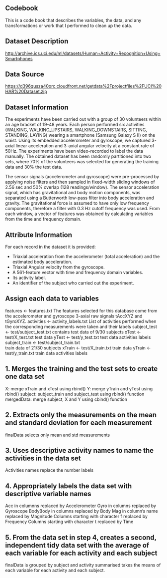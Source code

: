 ## Codebook

This is a code book that describes the variables, the data, and any transformations or work that I performed to clean up the data.


## Dataset Description
http://archive.ics.uci.edu/ml/datasets/Human+Activity+Recognition+Using+Smartphones

## Data Source
https://d396qusza40orc.cloudfront.net/getdata%2Fprojectfiles%2FUCI%20HAR%20Dataset.zip

## Dataset Information

The experiments have been carried out with a group of 30 volunteers within an age bracket of 19-48 years. 
Each person performed six activities (WALKING, WALKING_UPSTAIRS, WALKING_DOWNSTAIRS, SITTING, STANDING, LAYING) wearing a smartphone (Samsung Galaxy S II) on the waist. 
Using its embedded accelerometer and gyroscope, we captured 3-axial linear acceleration and 3-axial angular velocity at a constant rate of 50Hz. The experiments have been video-recorded to label the data manually. 
The obtained dataset has been randomly partitioned into two sets, where 70% of the volunteers was selected for generating the training data and 30% the test data.

The sensor signals (accelerometer and gyroscope) were pre-processed by applying noise filters and then sampled in fixed-width sliding windows of 2.56 sec and 50% overlap (128 readings/window). 
The sensor acceleration signal, which has gravitational and body motion components, was separated using a Butterworth low-pass filter into body acceleration and gravity. 
The gravitational force is assumed to have only low frequency components, therefore a filter with 0.3 Hz cutoff frequency was used. 
From each window, a vector of features was obtained by calculating variables from the time and frequency domain.

## Attribute Information

For each record in the dataset it is provided: 
- Triaxial acceleration from the accelerometer (total acceleration) and the estimated body acceleration. 
- Triaxial Angular velocity from the gyroscope. 
- A 561-feature vector with time and frequency domain variables. 
- Its activity label. 
- An identifier of the subject who carried out the experiment.

## Assign each data to variables

features <- features.txt
The features selected for this database come from the accelerometer and gyroscope 3-axial raw signals tAccXYZ and tGyroXYZ.
activities <- activity_labels.txt
List of activities performed when the corresponding measurements were taken and their labels
subject_test <- test/subject_test.txt
contains test data of 9/30 subjects
xTest <- test/X_test.txt 
test data
yTest <- test/y_test.txt
test data activities labels
subject_train <- test/subject_train.txt  
train data of 21/30 subjects
xTrain <- test/X_train.txt
train data
yTrain <- test/y_train.txt 
train data activities labels

## 1. Merges the training and the test sets to create one data set

X: merge xTrain and xTest using rbind() 
Y: merge yTrain and yTest using rbind() 
subject: subject_train and subject_test using rbind() function
mergedData: merge subject, X and Y using cbind() function

## 2. Extracts only the measurements on the mean and standard deviation for each measurement

finalData selects only mean and std measurements

## 3. Uses descriptive activity names to name the activities in the data set

Activities names replace the number labels
 
## 4. Appropriately labels the data set with descriptive variable names

Acc in columnns replaced by Accelerometer
Gyro in columns replaced by Gyroscope
BodyBody in columns replaced by Body
Mag in column’s name replaced by Magnitude
Columns starting with character f replaced by Frequency
Columns starting with character t replaced by Time

## 5. From the data set in step 4, creates a second, independent tidy data set with the average of each variable for each activity and each subject

finalData is grouped by subject and activity summarised takes the means of each variable for each activity and each subject. 

